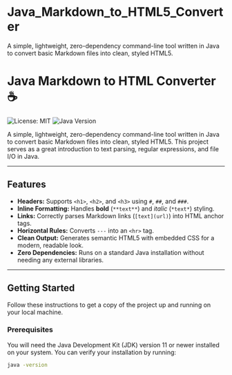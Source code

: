 # Java_Markdown_to_HTML5_Converter
A simple, lightweight, zero-dependency command-line tool written in Java to convert basic Markdown files into clean, styled HTML5.
# Java Markdown to HTML Converter ☕

![License: MIT](https://img.shields.io/badge/License-MIT-blue.svg)
![Java Version](https://img.shields.io/badge/Java-11%2B-orange.svg)

A simple, lightweight, zero-dependency command-line tool written in Java to convert basic Markdown files into clean, styled HTML5. This project serves as a great introduction to text parsing, regular expressions, and file I/O in Java.



***

## Features

* **Headers:** Supports `<h1>`, `<h2>`, and `<h3>` using `#`, `##`, and `###`.
* **Inline Formatting:** Handles **bold** (`**text**`) and *italic* (`*text*`) styling.
* **Links:** Correctly parses Markdown links (`[text](url)`) into HTML anchor tags.
* **Horizontal Rules:** Converts `---` into an `<hr>` tag.
* **Clean Output:** Generates semantic HTML5 with embedded CSS for a modern, readable look.
* **Zero Dependencies:** Runs on a standard Java installation without needing any external libraries.

***

## Getting Started

Follow these instructions to get a copy of the project up and running on your local machine.

### Prerequisites

You will need the Java Development Kit (JDK) version 11 or newer installed on your system. You can verify your installation by running:
```sh
java -version
